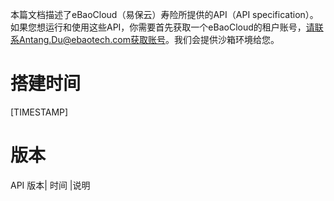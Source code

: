 本篇文档描述了eBaoCloud（易保云）寿险所提供的API（API specification）。如果您想运行和使用这些API，你需要首先获取一个eBaoCloud的租户账号，请联系Antang.Du@ebaotech.com获取账号。我们会提供沙箱环境给您。

# 搭建时间
[TIMESTAMP]

# 版本
API 版本| 时间  |说明
